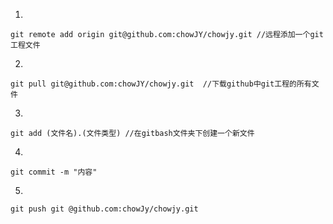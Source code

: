 1. 
```
git remote add origin git@github.com:chowJY/chowjy.git //远程添加一个git工程文件
```
2.

```
git pull git@github.com:chowJY/chowjy.git  //下载github中git工程的所有文件
```
3.

```
git add (文件名).(文件类型) //在gitbash文件夹下创建一个新文件
```
4.

```
git commit -m "内容"
```
5.

```
git push git @github.com:chowJy/chowjy.git
```


